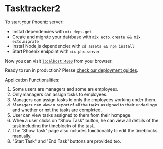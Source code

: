 # Tasktracker2

To start your Phoenix server:

  * Install dependencies with `mix deps.get`
  * Create and migrate your database with `mix ecto.create && mix ecto.migrate`
  * Install Node.js dependencies with `cd assets && npm install`
  * Start Phoenix endpoint with `mix phx.server`

Now you can visit [`localhost:4000`](http://localhost:4000) from your browser.

Ready to run in production? Please [check our deployment guides](http://www.phoenixframework.org/docs/deployment).


Application Functionalities:
1. Some users are managers and some are employees.
2. Only managers can assign tasks to employees.
3. Managers can assign tasks to only the employees working under them.
4. Managers can view a report of all the tasks assigned to their underlings and whether or not the tasks are completed.
5. User can view tasks assigned to them from their hompage.
6. When a user clicks on "Show Task" button, he can view all details of the task including the timeblocks of the task.
7. The "Show Task" page also includes functionality to edit the timeblocks manually.
8. "Start Task" and "End Task" buttons are provided too.
